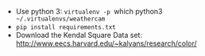  - Use python 3: `virtualenv -p `which python3` ~/.virtualenvs/weathercam`
 - `pip install requirements.txt`
 - Download the Kendal Square Data set: http://www.eecs.harvard.edu/~kalyans/research/color/



